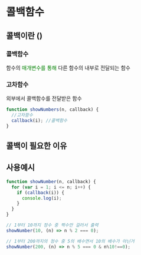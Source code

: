 # 콜백함수

## 콜백이란 ()

### 콜백함수

함수의 <span style="color:green">매개변수를 통해</span> 다른 함수의 내부로 전달되는 함수

### 고차함수

외부에서 콜백함수를 전달받은 함수

```js
function showNumbers(n, callback) {
  //고차함수
  callback(i); //콜백함수
}
```

## 콜백이 필요한 이유

## 사용예시

```js
function showNumber(n, callback) {
  for (var i = 1; i <= n; i++) {
    if (callback(i)) {
      console.log(i);
    }
  }
}

// 1부터 10까지 정수 중 짝수만 걸러서 출력
showNumber(10, (n) => n % 2 === 0);

// 1부터 200까지의 정수 중 5의 배수면서 10의 배수가 아닌거
showNumber(200, (n) => n % 5 === 0 & n%10!==0);
```
